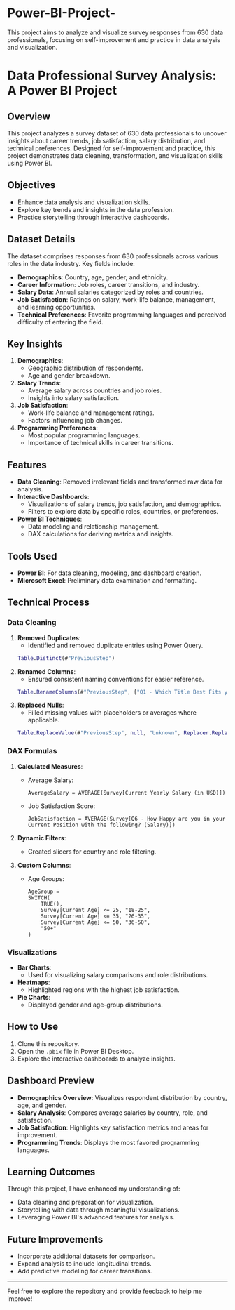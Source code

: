 # Power-BI-Project-
This project aims to analyze and visualize survey responses from 630 data professionals, focusing on self-improvement and practice in data analysis and visualization.
# Data Professional Survey Analysis: A Power BI Project

## Overview
This project analyzes a survey dataset of 630 data professionals to uncover insights about career trends, job satisfaction, salary distribution, and technical preferences. Designed for self-improvement and practice, this project demonstrates data cleaning, transformation, and visualization skills using Power BI.

## Objectives
- Enhance data analysis and visualization skills.
- Explore key trends and insights in the data profession.
- Practice storytelling through interactive dashboards.

## Dataset Details
The dataset comprises responses from 630 professionals across various roles in the data industry. Key fields include:

- **Demographics**: Country, age, gender, and ethnicity.
- **Career Information**: Job roles, career transitions, and industry.
- **Salary Data**: Annual salaries categorized by roles and countries.
- **Job Satisfaction**: Ratings on salary, work-life balance, management, and learning opportunities.
- **Technical Preferences**: Favorite programming languages and perceived difficulty of entering the field.

## Key Insights
1. **Demographics**:
   - Geographic distribution of respondents.
   - Age and gender breakdown.
2. **Salary Trends**:
   - Average salary across countries and job roles.
   - Insights into salary satisfaction.
3. **Job Satisfaction**:
   - Work-life balance and management ratings.
   - Factors influencing job changes.
4. **Programming Preferences**:
   - Most popular programming languages.
   - Importance of technical skills in career transitions.

## Features
- **Data Cleaning**: Removed irrelevant fields and transformed raw data for analysis.
- **Interactive Dashboards**: 
  - Visualizations of salary trends, job satisfaction, and demographics.
  - Filters to explore data by specific roles, countries, or preferences.
- **Power BI Techniques**:
  - Data modeling and relationship management.
  - DAX calculations for deriving metrics and insights.

## Tools Used
- **Power BI**: For data cleaning, modeling, and dashboard creation.
- **Microsoft Excel**: Preliminary data examination and formatting.

## Technical Process

### Data Cleaning
1. **Removed Duplicates**:
   - Identified and removed duplicate entries using Power Query.
   ```M
   Table.Distinct(#"PreviousStep")
   ```
2. **Renamed Columns**:
   - Ensured consistent naming conventions for easier reference.
   ```M
   Table.RenameColumns(#"PreviousStep", {"Q1 - Which Title Best Fits your Current Role?", "Role"})
   ```
3. **Replaced Nulls**:
   - Filled missing values with placeholders or averages where applicable.
   ```M
   Table.ReplaceValue(#"PreviousStep", null, "Unknown", Replacer.ReplaceValue, {"Country"})
   ```

### DAX Formulas
1. **Calculated Measures**:
   - Average Salary:
     ```DAX
     AverageSalary = AVERAGE(Survey[Current Yearly Salary (in USD)])
     ```
   - Job Satisfaction Score:
     ```DAX
     JobSatisfaction = AVERAGE(Survey[Q6 - How Happy are you in your Current Position with the following? (Salary)])
     ```
2. **Dynamic Filters**:
   - Created slicers for country and role filtering.

3. **Custom Columns**:
   - Age Groups:
     ```DAX
     AgeGroup = 
     SWITCH(
         TRUE(),
         Survey[Current Age] <= 25, "18-25",
         Survey[Current Age] <= 35, "26-35",
         Survey[Current Age] <= 50, "36-50",
         "50+"
     )
     ```

### Visualizations
- **Bar Charts**:
  - Used for visualizing salary comparisons and role distributions.
- **Heatmaps**:
  - Highlighted regions with the highest job satisfaction.
- **Pie Charts**:
  - Displayed gender and age-group distributions.

## How to Use
1. Clone this repository.
2. Open the `.pbix` file in Power BI Desktop.
3. Explore the interactive dashboards to analyze insights.

## Dashboard Preview
- **Demographics Overview**: Visualizes respondent distribution by country, age, and gender.
- **Salary Analysis**: Compares average salaries by country, role, and satisfaction.
- **Job Satisfaction**: Highlights key satisfaction metrics and areas for improvement.
- **Programming Trends**: Displays the most favored programming languages.

## Learning Outcomes
Through this project, I have enhanced my understanding of:
- Data cleaning and preparation for visualization.
- Storytelling with data through meaningful visualizations.
- Leveraging Power BI's advanced features for analysis.

## Future Improvements
- Incorporate additional datasets for comparison.
- Expand analysis to include longitudinal trends.
- Add predictive modeling for career transitions.

---

Feel free to explore the repository and provide feedback to help me improve!

